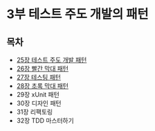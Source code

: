 # 3부 테스트 주도 개발의 패턴


## 목차

- [25장 테스트 주도 개발 패턴](./section25/README.md)
- [26장 빨간 막대 패턴](./section26/README.md)
- [27장 테스팅 패턴](./section27/README.md)
- [28장 초록 막대 패턴](./section28/README.md)
-  29장 xUnit 패턴
-  30장 디자인 패턴
-  31장 리팩토링
-  32장 TDD 마스터하기

